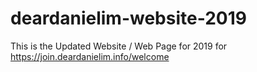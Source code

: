 # deardanielim-website-2019
This is the Updated Website / Web Page for 2019 for https://join.deardanielim.info/welcome
